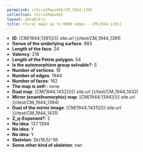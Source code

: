 ```yaml
--- 
 permalink: /chiralMaps6kE/CM_1944_1391 
 collection: chiralMaps6kE
 layout: dataEntry
 title: Chiral maps up to 6000 edges - CM[1944;1391]
---
```


- **ID**: [CM[1944;1391]]({{ site.url }}/test/CM_1944_1391)
- **Genus of the underlying surface**: 883
- **Length of the face**: 24
- **Valency**: 216
- **Length of the Petrie polygon**: 54
- **Is the automorphism group solvable?**: S
- **Number of vertices**: 18
- **Number of edges**: 1944
- **Number of faces**: 162
- **The map is self-**: none
- **Dual map**: [CM[1944;1432]]({{ site.url }}/test/CM_1944_1432)
- **Mirror (enantihomorphic) map**: [CM[1944;1394]]({{ site.url }}/test/CM_1944_1394)
- **Dual of the mirror image**: [CM[1944;1431]]({{ site.url }}/test/CM_1944_1431)
- **Z_q-Exponent?**: 2
- **No idea**:  137:1394
- **No idea**: Y
- **No idea**: Y
- **Skeleton**: Sk(18;5)^36
- **Some other kind of skeleton**: nan
